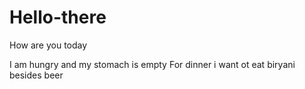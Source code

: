 # Hello-there

How are you today

I am hungry and my stomach is empty
For dinner i want ot eat biryani besides beer 
